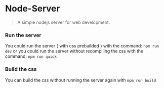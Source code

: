 # Node-Server

> A simple nodejs server for web development.

### Run the server

You could run the server ( with css prebuilded ) with the command: `npm run dev`
or you could run the server without recompiling the css with the command: `npm run quick`

### Build the css

You can build the css without running the server again with `npm run build`
